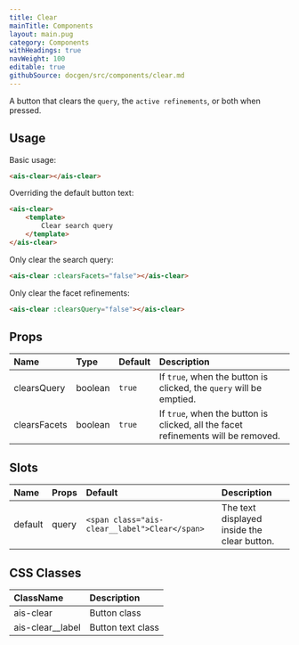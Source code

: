 ```yaml
---
title: Clear
mainTitle: Components
layout: main.pug
category: Components
withHeadings: true
navWeight: 100
editable: true
githubSource: docgen/src/components/clear.md
---
```


A button that clears the `query`, the `active refinements`, or both when pressed.

## Usage

Basic usage:

```html
<ais-clear></ais-clear>
```

Overriding the default button text:

```html
<ais-clear>
	<template>
		Clear search query
	</template>
</ais-clear>
```

Only clear the search query:

```html
<ais-clear :clearsFacets="false"></ais-clear>
```

Only clear the facet refinements:

```html
<ais-clear :clearsQuery="false"></ais-clear>
```

## Props

| Name         | Type    | Default | Description                                                                       |
|:-------------|:--------|:--------|:----------------------------------------------------------------------------------|
| clearsQuery  | boolean | `true`  | If `true`, when the button is clicked, the `query` will be emptied.               |
| clearsFacets | boolean | `true`  | If `true`, when the button is clicked, all the facet refinements will be removed. |

## Slots

| Name    | Props | Default                                       | Description                                 |
|:--------|:------|:----------------------------------------------|:--------------------------------------------|
| default | query | `<span class="ais-clear__label">Clear</span>` | The text displayed inside the clear button. |

## CSS Classes

| ClassName        | Description       |
|:-----------------|:------------------|
| ais-clear        | Button class      |
| ais-clear__label | Button text class |
